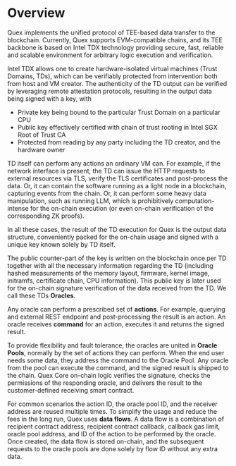 # Overview

Quex implements the unified protocol of TEE-based data transfer to the blockchain. Currently, Quex supports EVM-compatible
chains, and its TEE backbone is based on Intel TDX technology providing secure, fast, reliable and scalable environment for
arbitrary logic execution and verification.

Intel TDX allows one to create hardware-isolated virtual machines (Trust Domains, TDs), which can be verifiably protected
from intervention both from host and VM creator. The authenticity of the TD output can be verified by leveraging remote
attestation protocols, resulting in the output data being signed with a key, with
+ Private key being bound to the particular Trust Domain on a particular CPU
+ Public key effectively certified with chain of trust rooting in Intel SGX Root of Trust CA
+ Protected from reading by any party including the TD creator, and the hardware owner

TD itself can perform any actions an ordinary VM can. For example, if the network interface is present, the TD can issue
the HTTP requests to external resources via TLS, verify the TLS certificates and post-process the data. Or, it can
contain the software running as a light node in a blockchain, capturing events from the chain. Or, it can perform some
heavy data manipulation, such as running LLM, which is prohibitively computation-intense for the on-chain execution (or
even on-chain verification of the corresponding ZK proofs).

In all these cases, the result of the TD execution for Quex is the output data structure, conveniently packed for the
on-chain usage and signed with a unique key known solely by TD itself. 

The public counter-part of the key is written on the blockchain once per TD together with all the necessary information
regarding the TD (including hashed measurements of the memory layout, firmware, kernel image, initramfs, certificate
chain, CPU information). This public key is later used for the on-chain signature verification of the data received from
the TD. We call these TDs **Oracles**.

Any oracle can perform a prescribed set of **actions**. For example, querying and external REST endpoint and
post-processing the result is an action. An oracle receives **command** for an action, executes it and returns the signed
result.

To provide flexibility and fault tolerance, the oracles are united in **Oracle Pools**, normally by the set of actions
they can perform. When the end user needs some data, they address the command to the Oracle Pool. Any oracle from the
pool can execute the command, and the signed result is shipped to the chain. Quex Core on-chain logic verifies the
signature, checks the permissions of the responding oracle, and delivers the result to the customer-defined receiving
smart contract.

For common scenarios the action ID, the oracle pool ID, and the receiver address are reused multiple times. To
simplify the usage and reduce the fees in the long run, Quex uses **data flows**. A data flow is a combination of
recipient contract address, recipient contract callback, callback gas limit, oracle pool address, and ID of the action to be
performed by the oracle. Once created, the data flow is stored on-chain, and the subsequent requests to the oracle pools
are done solely by flow ID without any extra data.
